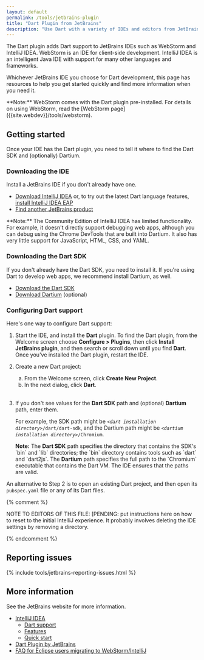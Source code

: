 ```yaml
---
layout: default
permalink: /tools/jetbrains-plugin
title: "Dart Plugin from JetBrains"
description: "Use Dart with a variety of IDEs and editors from JetBrains."
---
```


The Dart plugin adds Dart support to JetBrains IDEs such as
WebStorm and IntelliJ IDEA.
WebStorm is an IDE for client-side development.
IntelliJ IDEA is an intelligent Java IDE
with support for many other languages and frameworks.

Whichever JetBrains IDE you choose for Dart development,
this page has resources to help you get started quickly
and find more information when you need it.

<aside class="alert alert-info" markdown="1">
**Note:**
WebStorm comes with the Dart plugin pre-installed.
For details on using WebStorm,
read the [WebStorm page]({{site.webdev}}/tools/webstorm).
</aside>

## Getting started

Once your IDE has the Dart plugin,
you need to tell it where to find the Dart SDK and
(optionally) Dartium.


### Downloading the IDE

Install a JetBrains IDE if you don't already have one.

* <a href="https://www.jetbrains.com/idea/download/"
  target="_blank">Download IntelliJ IDEA</a> or,
  to try out the latest Dart language features,
  [install IntelliJ IDEA EAP](https://confluence.jetbrains.com/display/IDEADEV/EAP)
* <a href="https://www.jetbrains.com/products.html"
  target="_blank">Find another JetBrains product</a>

<aside class="alert alert-info" markdown="1">
  **Note:**
  The Community Edition of IntelliJ IDEA has limited functionality.
  For example, it doesn't directly support debugging web apps,
  although you can debug using the Chrome DevTools that are built into Dartium.
  It also has very little support for JavaScript, HTML, CSS, and YAML.
</aside>


### Downloading the Dart SDK

If you don't already have the Dart SDK,
you need to install it.
If you're using Dart to develop web apps,
we recommend install Dartium, as well.

* [Download the Dart SDK](/install/)
* [Download Dartium]({{site.webdev}}/tools/dartium) (optional)


### Configuring Dart support

Here's one way to configure Dart support:

<ol>
<li>
  <p>
    Start the IDE, and install the <b>Dart</b> plugin.
    To find the Dart plugin, from the Welcome screen
    choose <b>Configure > Plugins</b>,
    then click <b>Install JetBrains plugin</b>,
    and then search or scroll down until you find <b>Dart</b>.
    Once you've installed the Dart plugin, restart the IDE.
  </p>
</li>

<li>
  <p>
    Create a new Dart project:
  </p>

  <ol type="a">
    <li> From the Welcome screen, click <b>Create New Project</b>. </li>
    <li> In the next dialog, click <b>Dart</b>.</li>
  </ol>
  </li>
</li>
<br>

<li>
  <p>
    If you don't see values for the <b>Dart SDK</b> path and
    (optional) <b>Dartium</b> path, enter them.
  </p>

  <p>
    For example, the SDK path might be
    <code><em>&lt;dart installation directory></em>/dart/dart-sdk</code>,
    and the Dartium path might be
    <code><em>&lt;dartium installation directory></em>/Chromium</code>.
  </p>

<aside class="alert alert-info" markdown="1">
  <b>Note:</b>
  The <b>Dart SDK</b> path specifies the directory that
  contains the SDK's `bin` and `lib` directories;
  the `bin` directory contains tools such as `dart` and `dart2js`.
  The <b>Dartium</b> path specifies the full path to the
  `Chromium` executable that contains the Dart VM.
  The IDE ensures that the paths are valid.
</aside>
</li>
</ol>

An alternative to Step 2 is to open an existing Dart project,
and then open its `pubspec.yaml` file or any of its Dart files.


{% comment %}

NOTE TO EDITORS OF THIS FILE:
[PENDING: put instructions here on how to reset to the initial
IntelliJ experience.
It probably involves deleting the IDE settings
by removing a directory.

{% endcomment %}


## Reporting issues

{% include tools/jetbrains-reporting-issues.html %}


## More information

See the JetBrains website for more information.

* [IntelliJ IDEA](https://www.jetbrains.com/idea/)
  * [Dart support](https://www.jetbrains.com/help/idea/2016.1/dart-support.html)
  * [Features](https://www.jetbrains.com/idea/features/)
  * [Quick start](https://www.jetbrains.com/help/idea/2016.1/meet-intellij-idea.html)
* [Dart Plugin by JetBrains](https://plugins.jetbrains.com/plugin/6351)
* [FAQ for Eclipse users migrating to WebStorm/IntelliJ](https://www.jetbrains.com/idea/documentation/migration_faq.html)
